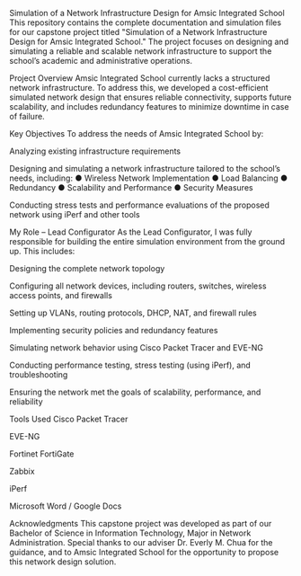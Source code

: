 Simulation of a Network Infrastructure Design for Amsic Integrated School
This repository contains the complete documentation and simulation files for our capstone project titled "Simulation of a Network Infrastructure Design for Amsic Integrated School." The project focuses on designing and simulating a reliable and scalable network infrastructure to support the school’s academic and administrative operations.

Project Overview
Amsic Integrated School currently lacks a structured network infrastructure. To address this, we developed a cost-efficient simulated network design that ensures reliable connectivity, supports future scalability, and includes redundancy features to minimize downtime in case of failure.

Key Objectives
To address the needs of Amsic Integrated School by:

Analyzing existing infrastructure requirements

Designing and simulating a network infrastructure tailored to the school’s needs, including:
● Wireless Network Implementation
● Load Balancing
● Redundancy
● Scalability and Performance
● Security Measures

Conducting stress tests and performance evaluations of the proposed network using iPerf and other tools

My Role – Lead Configurator
As the Lead Configurator, I was fully responsible for building the entire simulation environment from the ground up. This includes:

Designing the complete network topology

Configuring all network devices, including routers, switches, wireless access points, and firewalls

Setting up VLANs, routing protocols, DHCP, NAT, and firewall rules

Implementing security policies and redundancy features

Simulating network behavior using Cisco Packet Tracer and EVE-NG

Conducting performance testing, stress testing (using iPerf), and troubleshooting

Ensuring the network met the goals of scalability, performance, and reliability

Tools Used
Cisco Packet Tracer

EVE-NG

Fortinet FortiGate

Zabbix

iPerf

Microsoft Word / Google Docs

Acknowledgments
This capstone project was developed as part of our Bachelor of Science in Information Technology, Major in Network Administration. Special thanks to our adviser Dr. Everly M. Chua for the guidance, and to Amsic Integrated School for the opportunity to propose this network design solution.

